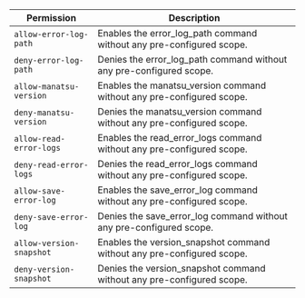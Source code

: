 | Permission | Description |
|------|-----|
|`allow-error-log-path`|Enables the error_log_path command without any pre-configured scope.|
|`deny-error-log-path`|Denies the error_log_path command without any pre-configured scope.|
|`allow-manatsu-version`|Enables the manatsu_version command without any pre-configured scope.|
|`deny-manatsu-version`|Denies the manatsu_version command without any pre-configured scope.|
|`allow-read-error-logs`|Enables the read_error_logs command without any pre-configured scope.|
|`deny-read-error-logs`|Denies the read_error_logs command without any pre-configured scope.|
|`allow-save-error-log`|Enables the save_error_log command without any pre-configured scope.|
|`deny-save-error-log`|Denies the save_error_log command without any pre-configured scope.|
|`allow-version-snapshot`|Enables the version_snapshot command without any pre-configured scope.|
|`deny-version-snapshot`|Denies the version_snapshot command without any pre-configured scope.|
